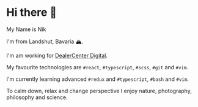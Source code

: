 # Hi there 👋

My Name is Nik

I'm from Landshut, Bavaria 🏔.

I'm am working for [DealerCenter Digital](https://bike.center/).

My favourite technologies are `#react`, `#typescript`, `#scss`, `#git` and `#vim`.

I'm currently learning advanced `#redux` and `#typescript`, `#bash` and `#vim`.

To calm down, relax and change perspective I enjoy nature, photography, philosophy and science.
